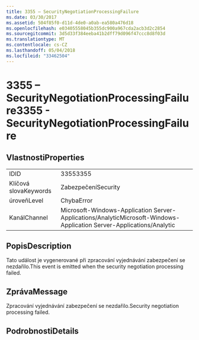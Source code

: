 ```yaml
---
title: 3355 – SecurityNegotiationProcessingFailure
ms.date: 03/30/2017
ms.assetid: 504f85f0-d11d-4de0-a0ab-ea580a476d18
ms.openlocfilehash: e03405558045b355dc900a967cda2acb3d2c2854
ms.sourcegitcommit: 3d5d33f384eeba41b2dff79d096f47ccc8d8f03d
ms.translationtype: MT
ms.contentlocale: cs-CZ
ms.lasthandoff: 05/04/2018
ms.locfileid: "33462504"
---
```

# <a name="3355---securitynegotiationprocessingfailure"></a><span data-ttu-id="13c60-102">3355 – SecurityNegotiationProcessingFailure</span><span class="sxs-lookup"><span data-stu-id="13c60-102">3355 - SecurityNegotiationProcessingFailure</span></span>
## <a name="properties"></a><span data-ttu-id="13c60-103">Vlastnosti</span><span class="sxs-lookup"><span data-stu-id="13c60-103">Properties</span></span>  
  
|||  
|-|-|  
|<span data-ttu-id="13c60-104">ID</span><span class="sxs-lookup"><span data-stu-id="13c60-104">ID</span></span>|<span data-ttu-id="13c60-105">3355</span><span class="sxs-lookup"><span data-stu-id="13c60-105">3355</span></span>|  
|<span data-ttu-id="13c60-106">Klíčová slova</span><span class="sxs-lookup"><span data-stu-id="13c60-106">Keywords</span></span>|<span data-ttu-id="13c60-107">Zabezpečení</span><span class="sxs-lookup"><span data-stu-id="13c60-107">Security</span></span>|  
|<span data-ttu-id="13c60-108">úroveň</span><span class="sxs-lookup"><span data-stu-id="13c60-108">Level</span></span>|<span data-ttu-id="13c60-109">Chyba</span><span class="sxs-lookup"><span data-stu-id="13c60-109">Error</span></span>|  
|<span data-ttu-id="13c60-110">Kanál</span><span class="sxs-lookup"><span data-stu-id="13c60-110">Channel</span></span>|<span data-ttu-id="13c60-111">Microsoft-Windows-Application Server-Applications/Analytic</span><span class="sxs-lookup"><span data-stu-id="13c60-111">Microsoft-Windows-Application Server-Applications/Analytic</span></span>|  
  
## <a name="description"></a><span data-ttu-id="13c60-112">Popis</span><span class="sxs-lookup"><span data-stu-id="13c60-112">Description</span></span>  
 <span data-ttu-id="13c60-113">Tato událost je vygenerované při zpracování vyjednávání zabezpečení se nezdařilo.</span><span class="sxs-lookup"><span data-stu-id="13c60-113">This event is emitted when the security negotiation processing failed.</span></span>  
  
## <a name="message"></a><span data-ttu-id="13c60-114">Zpráva</span><span class="sxs-lookup"><span data-stu-id="13c60-114">Message</span></span>  
 <span data-ttu-id="13c60-115">Zpracování vyjednávání zabezpečení se nezdařilo.</span><span class="sxs-lookup"><span data-stu-id="13c60-115">Security negotiation processing failed.</span></span>  
  
## <a name="details"></a><span data-ttu-id="13c60-116">Podrobnosti</span><span class="sxs-lookup"><span data-stu-id="13c60-116">Details</span></span>
